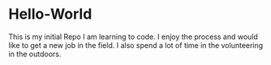 # Hello-World
This is my initial Repo
I am learning to code. I enjoy the process and would like to get a new job in the field. I also spend a lot of time in the volunteering in the outdoors.

